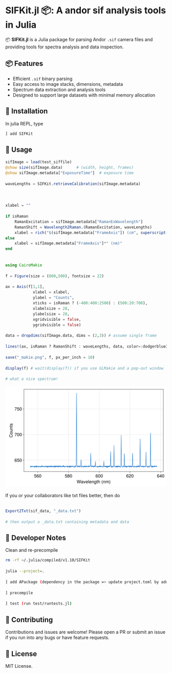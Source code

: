 # SIFKit.jl 📦: A andor sif analysis tools in Julia





📦 **SIFKit.jl** is a Julia package for parsing Andor `.sif` camera files and providing tools for spectra analysis and data inspection.

## 📦 Features

- Efficient `.sif` binary parsing
- Easy access to image stacks, dimensions, metadata
- Spectrum data extraction and analysis tools
- Designed to support large datasets with minimal memory allocation

## 🧪 Installation

In julia REPL, type

```julia REPL
] add SIFKit
```
## 🚀 Usage

```julia
sifImage = load(test_siffile)
@show size(sifImage.data)      # (width, height, frames)
@show sifImage.metadata["ExposureTime"]  # exposure time

waveLengths = SIFKit.retrieveCalibration(sifImage.metadata)



xlabel = ""

if isRaman
    RamanExcitation = sifImage.metadata["RamanExWavelength"]
    RamanShift = Wavelength2Raman.(RamanExcitation, waveLengths)
    xlabel = rich("$(sifImage.metadata["FrameAxis"]) (cm", superscript("-1"), ")")
else
    xlabel = sifImage.metadata["FrameAxis"]*" (nm)"
end
    

using CairoMakie

f = Figure(size = (800,500), fontsize = 22)
    
ax = Axis(f[1,1], 
            xlabel = xlabel,
            ylabel = "Counts",
            xticks = isRaman ? (-400:400:2500) : (500:20:700),
            xlabelsize = 28,
            ylabelsize = 28,
            xgridvisible = false,
            ygridvisible = false)

data = dropdims(sifImage.data, dims = (2,3)) # assume single frame

lines!(ax, isRaman ? RamanShift : waveLengths, data, color=:dodgerblue3, label="Frame 1")

save("_makie.png", f, px_per_inch = 10)

display(f) # wait(display(f)) if you use GLMakie and a pop-out window

# what a nice spectrum!
```
<img src="./test/neon_rows_138to150_after_x_calibration_3_makie.png" alt="Description" width="650"/>

If you or your collaborators like txt files better, then do

```julia

Export2Txt(sif_data, "_data.txt")

# then output a _data.txt containing metadata and data

```

## 🔧 Developer Notes


Clean and re-precompile

```bash
rm -rf ~/.julia/compiled/v1.10/SIFKit

julia --project=.

] add APackage (dependency in the package => update project.toml by adding APackage)

] precompile 

] test (run test/runtests.jl)
```

## 🤝 Contributing
Contributions and issues are welcome! Please open a PR or submit an issue if you run into any bugs or have feature requests.

## 📜 License
MIT License. 

